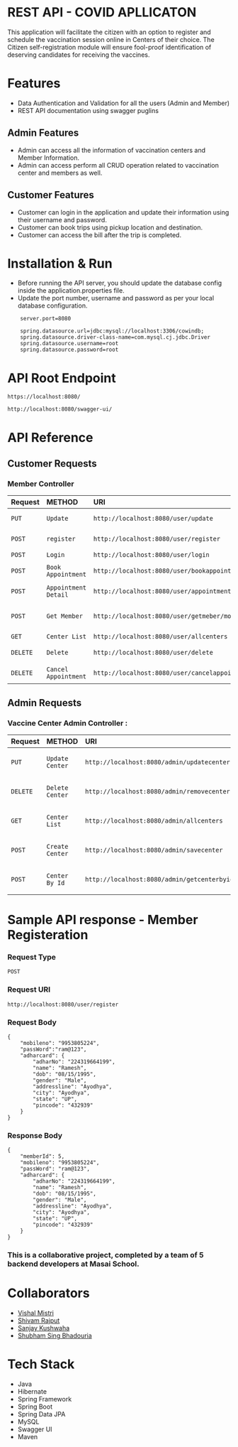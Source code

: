 # REST API - COVID APLLICATON

This application will facilitate the citizen with an option to register and schedule the vaccination session online in Centers of their choice. The Citizen self-registration module will ensure fool-proof identification of deserving candidates for receiving the vaccines.

# Features

- Data Authentication and Validation for all the users (Admin and Member)
- REST API documentation using swagger puglins

## Admin Features

- Admin can access all the information of vaccination centers and Member Information.
- Admin can access perform all CRUD operation related to vaccination center and members as well.

## Customer Features

- Customer can login in the application and update their information using their username and password.
- Customer can book trips using pickup location and destination.
- Customer can access the bill after the trip is completed.

# Installation & Run

- Before running the API server, you should update the database config inside the application.properties file.
- Update the port number, username and password as per your local database configuration.

```
    server.port=8080

    spring.datasource.url=jdbc:mysql://localhost:3306/cowindb;
    spring.datasource.driver-class-name=com.mysql.cj.jdbc.Driver
    spring.datasource.username=root
    spring.datasource.password=root
```

# API Root Endpoint
```
https://localhost:8080/
```
```
http://localhost:8080/swagger-ui/
```
# API Reference

## Customer Requests

### Member Controller

| Request | METHOD     |  URI | Description                |
| :-------- | :------- | :----- | :------------------------- |
| `PUT` | `Update` | `http://localhost:8080/user/update` | Update existing user |
| `POST` | `register` | `http://localhost:8080/user/register` | Register new user |
| `POST` | `Login` | `http://localhost:8080/user/login` | User Login |
| `POST` | `Book Appointment` | `http://localhost:8080/user/bookappointment` | Book Appoinment |
| `POST` | `Appointment Detail` | `http://localhost:8080/user/appointmentdetails` | Appointment Detail |
| `POST` | `Get Member` | `http://localhost:8080/user/getmeber/mobile` | Get Member By Mobile Number |
| `GET` | `Center List` | `http://localhost:8080/user/allcenters` | Center List |
| `DELETE` | `Delete` | `http://localhost:8080/user/delete` | Delete existing user |
| `DELETE` | `Cancel Appointment` | `http://localhost:8080/user/cancelappointment` | Cancel Appoinment |

## Admin Requests

### Vaccine Center Admin Controller :

| Request | METHOD     |  URI | Description                |
| :-------- | :------- | :----- | :------------------------- |
| `PUT` | `Update Center` | `http://localhost:8080/admin/updatecenter` | Update Center Details |
| `DELETE` | `Delete Center` | `http://localhost:8080/admin/removecenter` | Remove Center Details |
| `GET` | `Center List` | `http://localhost:8080/admin/allcenters` | Get All center Details |
| `POST` | `Create Center` | `http://localhost:8080/admin/savecenter` | Save new center details |
| `POST` | `Center By Id` | `http://localhost:8080/admin/getcenterbyid` | Get Center details by center ID |


# Sample API response - Member Registeration

### Request Type
```
POST
```

### Request URI
```
http://localhost:8080/user/register
```

### Request Body
```
{
    "mobileno": "9953805224",
    "passWord":"ram@123",
    "adharcard": {
        "adharNo": "224319664199",
        "name": "Ramesh",
        "dob": "08/15/1995",
        "gender": "Male",
        "addressline": "Ayodhya",
        "city": "Ayodhya",
        "state": "UP",
        "pincode": "432939"
    }
}
```
### Response Body

```
{
    "memberId": 5,
    "mobileno": "9953805224",
    "passWord": "ram@123",
    "adharcard": {
        "adharNo": "224319664199",
        "name": "Ramesh",
        "dob": "08/15/1995",
        "gender": "Male",
        "addressline": "Ayodhya",
        "city": "Ayodhya",
        "state": "UP",
        "pincode": "432939"
    }
}

```

### This is a collaborative project, completed by a team of 5 backend developers at Masai School.

# Collaborators

- [Vishal Mistri](https://www.github.com/mistrivishal)
- [Shivam Rajput](https://www.github.com/CodingShivam)
- [Sanjay Kushwaha](https://www.github.com/kushites)
- [Shubham Sing Bhadouria](https://www.github.com/Shubhambhadouria)

# Tech Stack
- Java
- Hibernate
- Spring Framework
- Spring Boot
- Spring Data JPA
- MySQL
- Swagger UI
- Maven